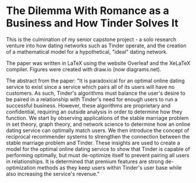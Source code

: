 # The Dilemma With Romance as a Business and How Tinder Solves It
This is the culmination of my senior capstone project - a solo research venture into how dating networks such as Tinder operate, and the creation of a mathematical model for a hypothetical, "ideal" dating network. 

The paper was written in LaTeX using the website Overleaf and the XeLaTeX compiler. Figures were created with draw.io (now diagrams.net). 

The abstract from the paper:  "It is paradoxical for an optimal online dating service to exist since a service which pairs all of its users will have no customers. As such, Tinder's algorithms must balance the user's desire to be paired in a relationship with Tinder's need for enough users to run a successful business. However, these algorithms are  proprietary and confidential, requiring an outside analysis in order to determine how they function. We start by observing applications of the stable marriage problem in set theory, graph theory, and network science to determine how an online dating service can optimally match users. We then introduce the concept of reciprocal recommender systems to strengthen the connection between the stable marriage problem and Tinder. These insights are used to create a model for the optimal online dating service to show that Tinder is capable of performing optimally, but must de-optimize itself to prevent pairing all users in relationships. It is determined that premium features are strong de-optimization methods as they keep users within Tinder's user base while also increasing the service's revenue."
